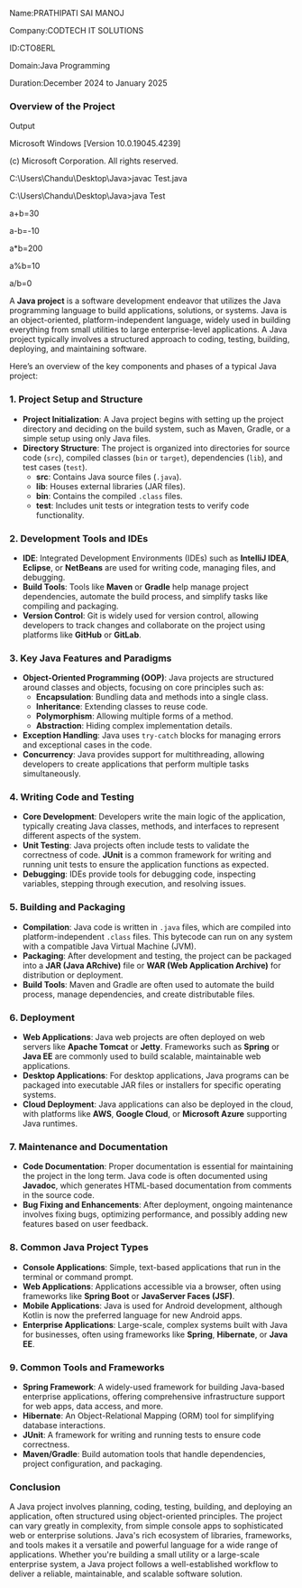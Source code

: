 Name:PRATHIPATI SAI MANOJ

Company:CODTECH IT SOLUTIONS

ID:CTO8ERL

Domain:Java Programming

Duration:December 2024 to January 2025

### Overview of the Project

Output

Microsoft Windows [Version 10.0.19045.4239]

(c) Microsoft Corporation. All rights reserved.

C:\Users\Chandu\Desktop\Java>javac Test.java

C:\Users\Chandu\Desktop\Java>java Test

a+b=30

a-b=-10

a*b=200

a%b=10

a/b=0

A **Java project** is a software development endeavor that utilizes the Java programming language to build applications, solutions, or systems. Java is an object-oriented, platform-independent language, widely used in building everything from small utilities to large enterprise-level applications. A Java project typically involves a structured approach to coding, testing, building, deploying, and maintaining software.

Here’s an overview of the key components and phases of a typical Java project:

### 1. **Project Setup and Structure**
   - **Project Initialization**: A Java project begins with setting up the project directory and deciding on the build system, such as Maven, Gradle, or a simple setup using only Java files.
   - **Directory Structure**: The project is organized into directories for source code (`src`), compiled classes (`bin` or `target`), dependencies (`lib`), and test cases (`test`).
     - **src**: Contains Java source files (`.java`).
     - **lib**: Houses external libraries (JAR files).
     - **bin**: Contains the compiled `.class` files.
     - **test**: Includes unit tests or integration tests to verify code functionality.

### 2. **Development Tools and IDEs**
   - **IDE**: Integrated Development Environments (IDEs) such as **IntelliJ IDEA**, **Eclipse**, or **NetBeans** are used for writing code, managing files, and debugging.
   - **Build Tools**: Tools like **Maven** or **Gradle** help manage project dependencies, automate the build process, and simplify tasks like compiling and packaging.
   - **Version Control**: Git is widely used for version control, allowing developers to track changes and collaborate on the project using platforms like **GitHub** or **GitLab**.

### 3. **Key Java Features and Paradigms**
   - **Object-Oriented Programming (OOP)**: Java projects are structured around classes and objects, focusing on core principles such as:
     - **Encapsulation**: Bundling data and methods into a single class.
     - **Inheritance**: Extending classes to reuse code.
     - **Polymorphism**: Allowing multiple forms of a method.
     - **Abstraction**: Hiding complex implementation details.
   - **Exception Handling**: Java uses `try-catch` blocks for managing errors and exceptional cases in the code.
   - **Concurrency**: Java provides support for multithreading, allowing developers to create applications that perform multiple tasks simultaneously.

### 4. **Writing Code and Testing**
   - **Core Development**: Developers write the main logic of the application, typically creating Java classes, methods, and interfaces to represent different aspects of the system.
   - **Unit Testing**: Java projects often include tests to validate the correctness of code. **JUnit** is a common framework for writing and running unit tests to ensure the application functions as expected.
   - **Debugging**: IDEs provide tools for debugging code, inspecting variables, stepping through execution, and resolving issues.

### 5. **Building and Packaging**
   - **Compilation**: Java code is written in `.java` files, which are compiled into platform-independent `.class` files. This bytecode can run on any system with a compatible Java Virtual Machine (JVM).
   - **Packaging**: After development and testing, the project can be packaged into a **JAR (Java ARchive)** file or **WAR (Web Application Archive)** for distribution or deployment.
   - **Build Tools**: Maven and Gradle are often used to automate the build process, manage dependencies, and create distributable files.

### 6. **Deployment**
   - **Web Applications**: Java web projects are often deployed on web servers like **Apache Tomcat** or **Jetty**. Frameworks such as **Spring** or **Java EE** are commonly used to build scalable, maintainable web applications.
   - **Desktop Applications**: For desktop applications, Java programs can be packaged into executable JAR files or installers for specific operating systems.
   - **Cloud Deployment**: Java applications can also be deployed in the cloud, with platforms like **AWS**, **Google Cloud**, or **Microsoft Azure** supporting Java runtimes.

### 7. **Maintenance and Documentation**
   - **Code Documentation**: Proper documentation is essential for maintaining the project in the long term. Java code is often documented using **Javadoc**, which generates HTML-based documentation from comments in the source code.
   - **Bug Fixing and Enhancements**: After deployment, ongoing maintenance involves fixing bugs, optimizing performance, and possibly adding new features based on user feedback.

### 8. **Common Java Project Types**
   - **Console Applications**: Simple, text-based applications that run in the terminal or command prompt.
   - **Web Applications**: Applications accessible via a browser, often using frameworks like **Spring Boot** or **JavaServer Faces (JSF)**.
   - **Mobile Applications**: Java is used for Android development, although Kotlin is now the preferred language for new Android apps.
   - **Enterprise Applications**: Large-scale, complex systems built with Java for businesses, often using frameworks like **Spring**, **Hibernate**, or **Java EE**.

### 9. **Common Tools and Frameworks**
   - **Spring Framework**: A widely-used framework for building Java-based enterprise applications, offering comprehensive infrastructure support for web apps, data access, and more.
   - **Hibernate**: An Object-Relational Mapping (ORM) tool for simplifying database interactions.
   - **JUnit**: A framework for writing and running tests to ensure code correctness.
   - **Maven/Gradle**: Build automation tools that handle dependencies, project configuration, and packaging.

### Conclusion
A Java project involves planning, coding, testing, building, and deploying an application, often structured using object-oriented principles. The project can vary greatly in complexity, from simple console apps to sophisticated web or enterprise solutions. Java's rich ecosystem of libraries, frameworks, and tools makes it a versatile and powerful language for a wide range of applications. Whether you're building a small utility or a large-scale enterprise system, a Java project follows a well-established workflow to deliver a reliable, maintainable, and scalable software solution.

